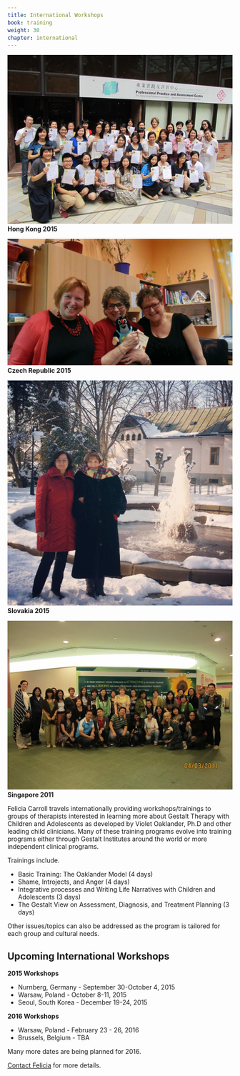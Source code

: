 ```yaml
---
title: International Workshops
book: training
weight: 30
chapter: international
---
```

<div class="row">
    <div class="col col-sm-6">
        <p><img src="/assets/img/hongkong2015.jpg" class="img-responsive img-thumbnail" />
        <strong>Hong Kong 2015</strong></p>
        <p><img src="/assets/img/FeliciaMole.jpg" class="img-responsive img-thumbnail" />
        <strong>Czech Republic 2015</strong></p>
        <p><img src="/assets/img/slovakia2015.jpg" class="img-responsive img-thumbnail" />
        <strong>Slovakia 2015</strong></p>
        <p><img src="/assets/img/singapore2011.jpg" class="img-responsive img-thumbnail" />
        <strong>Singapore 2011</strong></p>
    </div>
    <div class="col col-sm-6">
        <p>Felicia Carroll travels internationally providing workshops/trainings to groups of therapists interested in learning more about Gestalt Therapy with Children and Adolescents as developed by Violet Oaklander, Ph.D and other leading child clinicians. Many of these training programs evolve into training programs either through Gestalt Institutes around the world or more independent clinical programs.</p>
        <p>Trainings include.
        <ul>
            <li>Basic Training: The Oaklander Model (4 days)</li>
            <li>Shame, Introjects, and Anger (4 days)</li>
            <li>Integrative processes and Writing Life Narratives with Children and Adolescents (3 days)</li>
            <li>The Gestalt View on Assessment, Diagnosis, and Treatment Planning (3 days)</li>
        </ul>
        Other issues/topics can also be addressed as the program is tailored for each group and cultural needs.
        </p>
        <h2>Upcoming International Workshops</h2>
        <strong>2015 Workshops</strong>
        <ul>
            <li>Nurnberg, Germany - September 30-October 4, 2015</li>
            <li>Warsaw, Poland - October 8-11, 2015</li>
            <li>Seoul, South Korea - December 19-24, 2015</li>
        </ul>
        <strong>2016 Workshops</strong>
        <ul>
            <li>Warsaw, Poland - February 23 - 26, 2016</li>
            <li>Brussels, Belgium - TBA</li>
        </ul>
        <p>Many more dates are being planned for 2016.</p>
        <p><a href="/contact">Contact Felicia</a> for more details.</p>
    </div>
</div>

